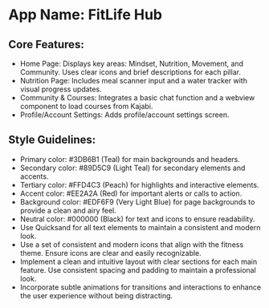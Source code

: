 # **App Name**: FitLife Hub

## Core Features:

- Home Page: Displays key areas: Mindset, Nutrition, Movement, and Community. Uses clear icons and brief descriptions for each pillar.
- Nutrition Page: Includes meal scanner input and a water tracker with visual progress updates.
- Community & Courses: Integrates a basic chat function and a webview component to load courses from Kajabi.
- Profile/Account Settings: Adds profile/account settings screen.

## Style Guidelines:

- Primary color: #3DB6B1 (Teal) for main backgrounds and headers.
- Secondary color: #89D5C9 (Light Teal) for secondary elements and accents.
- Tertiary color: #FFD4C3 (Peach) for highlights and interactive elements.
- Accent color: #EE2A2A (Red) for important alerts or calls to action.
- Background color: #EDF6F9 (Very Light Blue) for page backgrounds to provide a clean and airy feel.
- Neutral color: #000000 (Black) for text and icons to ensure readability.
- Use Quicksand for all text elements to maintain a consistent and modern look.
- Use a set of consistent and modern icons that align with the fitness theme. Ensure icons are clear and easily recognizable.
- Implement a clean and intuitive layout with clear sections for each main feature. Use consistent spacing and padding to maintain a professional look.
- Incorporate subtle animations for transitions and interactions to enhance the user experience without being distracting.